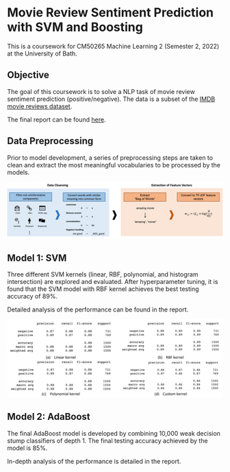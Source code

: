 # Movie Review Sentiment Prediction with SVM and Boosting

This is a coursework for CM50265 Machine Learning 2 (Semester 2, 2022) at the University of Bath.

## Objective

The goal of this coursework is to solve a NLP task of movie review sentiment prediction (positive/negative). The data is a subset of the [IMDB movie reviews dataset](http://ai.stanford.edu/~amaas/data/sentiment/).

The final report can be found [here](https://github.com/sskyau/svm-boosting/blob/master/Final%20Report.pdf).

## Data Preprocessing

Prior to model development, a series of preprocessing steps are taken to clean and extract the most meaningful vocabularies to be processed by the models. 

![preprocessing](preprocessing_steps.png)

## Model 1: SVM

Three different SVM kernels (linear, RBF, polynomial, and histogram intersection) are explored and evaluated. After hyperparameter tuning, it is found that the SVM model with RBF kernel achieves the best testing accuracy of 89%. 

Detailed analysis of the performance can be found in the report.

![model1](svm_performances.png)

## Model 2: AdaBoost

The final AdaBoost model is developed by combining 10,000 weak decision stump classifiers of depth 1. The final testing accuracy achieved by the model is 85%. 

In-depth analysis of the performance is detailed in the report.

